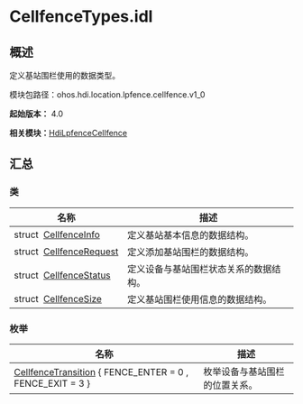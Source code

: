 # CellfenceTypes.idl


## 概述

定义基站围栏使用的数据类型。

模块包路径：ohos.hdi.location.lpfence.cellfence.v1_0

**起始版本：** 4.0

**相关模块：**[HdiLpfenceCellfence](_hdi_lpfence_cellfence.md)


## 汇总


### 类

| 名称 | 描述 | 
| -------- | -------- |
| struct&nbsp;&nbsp;[CellfenceInfo](_cellfence_info.md) | 定义基站基本信息的数据结构。 | 
| struct&nbsp;&nbsp;[CellfenceRequest](_cellfence_request.md) | 定义添加基站围栏的数据结构。 | 
| struct&nbsp;&nbsp;[CellfenceStatus](_cellfence_status.md) | 定义设备与基站围栏状态关系的数据结构。 | 
| struct&nbsp;&nbsp;[CellfenceSize](_cellfence_size.md) | 定义基站围栏使用信息的数据结构。 | 


### 枚举

| 名称 | 描述 | 
| -------- | -------- |
| [CellfenceTransition](_hdi_lpfence_cellfence.md#cellfencetransition) { FENCE_ENTER = 0 , FENCE_EXIT = 3 } | 枚举设备与基站围栏的位置关系。 | 
